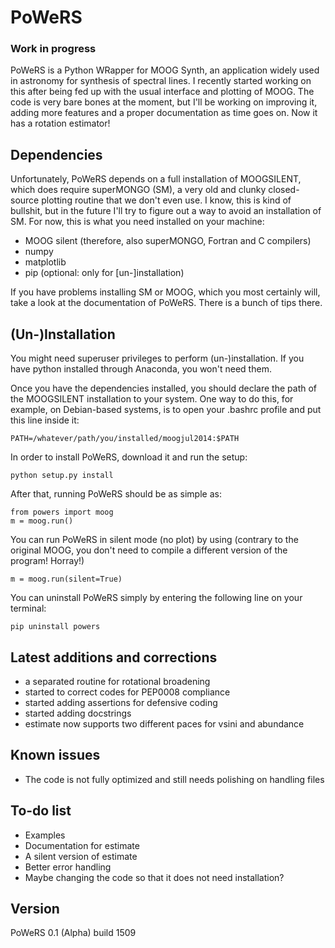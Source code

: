 # PoWeRS

### Work in progress ###

PoWeRS is a Python WRapper for MOOG Synth, an application widely used in astronomy for synthesis of spectral lines. I recently started working on this after being fed up with the usual interface and plotting of MOOG. The code is very bare bones at the moment, but I'll be working on improving it, adding more features and a proper documentation as time goes on. Now it has a rotation estimator!

Dependencies
------------

Unfortunately, PoWeRS depends on a full installation of MOOGSILENT, which does require superMONGO (SM), a very old and clunky closed-source plotting routine that we don't even use. I know, this is kind of bullshit, but in the future I'll try to figure out a way to avoid an installation of SM. For now, this is what you need installed on your machine:

* MOOG silent (therefore, also superMONGO, Fortran and C compilers)
* numpy
* matplotlib
* pip (optional: only for [un-]installation)

If you have problems installing SM or MOOG, which you most certainly will, take a look at the documentation of PoWeRS. There is a bunch of tips there.

(Un-)Installation
------------

You might need superuser privileges to perform (un-)installation. If you have python installed through Anaconda, you won't need them.

Once you have the dependencies installed, you should declare the path of the MOOGSILENT installation to your system. One way to do this, for example, on Debian-based systems, is to open your .bashrc profile and put this line inside it:

    PATH=/whatever/path/you/installed/moogjul2014:$PATH

In order to install PoWeRS, download it and run the setup:
 
    python setup.py install

After that, running PoWeRS should be as simple as:

    from powers import moog
    m = moog.run()
    
You can run PoWeRS in silent mode (no plot) by using (contrary to the original MOOG, you don't need to compile a different version of the program! Horray!)

    m = moog.run(silent=True)

You can uninstall PoWeRS simply by entering the following line on your terminal:

    pip uninstall powers
    
Latest additions and corrections
------------

* a separated routine for rotational broadening
* started to correct codes for PEP0008 compliance
* started adding assertions for defensive coding
* started adding docstrings
* estimate now supports two different paces for vsini and abundance

Known issues
------------

* The code is not fully optimized and still needs polishing on handling files

To-do list
------------

* Examples
* Documentation for estimate
* A silent version of estimate
* Better error handling
* Maybe changing the code so that it does not need installation?

Version
------------

PoWeRS 0.1 (Alpha) build 1509
